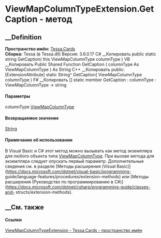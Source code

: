 # ViewMapColumnTypeExtension.GetCaption - метод
##  __Definition
 **Пространство имён:** [Tessa.Cards](N_Tessa_Cards.htm)  
 **Сборка:** Tessa (в Tessa.dll) Версия: 3.6.0.17
C# __Копировать
     public static string GetCaption(
    	this ViewMapColumnType columnType
    )
VB __Копировать
    <ExtensionAttribute>
    Public Shared Function GetCaption ( 
    	columnType As ViewMapColumnType
    ) As String
C++ __Копировать
     public:
    [ExtensionAttribute]
    static String^ GetCaption(
    	ViewMapColumnType columnType
    )
F# __Копировать
     [<ExtensionAttribute>]
    static member GetCaption : 
            columnType : ViewMapColumnType -> string 
#### Параметры
columnType [ViewMapColumnType](T_Tessa_Cards_ViewMapColumnType.htm)
#### Возвращаемое значение
[String](https://learn.microsoft.com/dotnet/api/system.string)
#### Примечание об использовании
В Visual Basic и C# этот метод можно вызывать как метод экземпляра для любого
объекта типа [ViewMapColumnType](T_Tessa_Cards_ViewMapColumnType.htm). При
вызове метода для экземпляра следует опускать первый параметр. Дополнительные
сведения см. в разделе [Методы расширения (Visual
Basic)](https://docs.microsoft.com/dotnet/visual-basic/programming-
guide/language-features/procedures/extension-methods) или [Методы расширения
(Руководство по программированию в
C#)](https://docs.microsoft.com/dotnet/csharp/programming-guide/classes-and-
structs/extension-methods).
##  __См. также
#### Ссылки
[ViewMapColumnTypeExtension - ](T_Tessa_Cards_ViewMapColumnTypeExtension.htm)
[Tessa.Cards - пространство имён](N_Tessa_Cards.htm)
